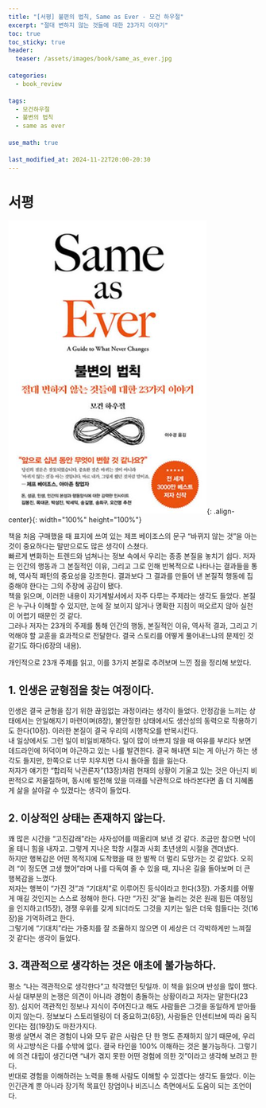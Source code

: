 ```yaml
---
title: "[서평] 불편의 법칙, Same as Ever - 모건 하우절"
excerpt: "절대 변하지 않는 것들에 대한 23가지 이야기"
toc: true
toc_sticky: true
header:
  teaser: /assets/images/book/same_as_ever.jpg

categories:
  - book_review

tags:
  - 모건하우절
  - 불변의 법칙
  - same as ever

use_math: true

last_modified_at: 2024-11-22T20:00-20:30
---
```


# 서평  

![jpg](/assets/images/book/same_as_ever.jpg){: .align-center}{: width="100%" height="100%"}  

책을 처음 구매했을 때 표지에 쓰여 있는 제프 베이조스의 문구 “바뀌지 않는 것”을 아는 것이 중요하다는 말만으로도 많은 생각이 스쳤다.  
빠르게 변화하는 트렌드와 넘쳐나는 정보 속에서 우리는 종종 본질을 놓치기 쉽다. 저자는 인간의 행동과 그 본질적인 이유, 그리고 그로 인해 반복적으로 나타나는 결과들을 통해, 역사적 패턴의 중요성을 강조한다. 결과보다 그 결과를 만들어 낸 본질적 행동에 집중해야 한다는 그의 주장에 공감이 됐다.  
책을 읽으며, 이러한 내용이 자기계발서에서 자주 다루는 주제라는 생각도 들었다. 본질은 누구나 이해할 수 있지만, 눈에 잘 보이지 않거나 명확한 지침이 떠오르지 않아 실천이 어렵기 때문인 것 같다.  
그러나 저자는 23개의 주제를 통해 인간의 행동, 본질적인 이유, 역사적 결과, 그리고 기억해야 할 교훈을 효과적으로 전달한다. 결국 스토리를 어떻게 풀어내느냐의 문제인 것 같기도 하다(6장의 내용).  
  
개인적으로 23개 주제를 읽고, 이를 3가지 본질로 추려보며 느낀 점을 정리해 보았다.  


## 1. 인생은 균형점을 찾는 여정이다.

인생은 결국 균형을 잡기 위한 끊임없는 과정이라는 생각이 들었다. 안정감을 느끼는 상태에서는 안일해지기 마련이며(8장), 불안정한 상태에서도 생산성의 동력으로 작용하기도 한다(10장). 이러한 본질이 결국 우리의 시행착오를 반복시킨다.  
내 일상에서도 그런 일이 비일비재하다. 일이 많이 바쁘지 않을 때 여유를 부리다 보면 데드라인에 허덕이며 야근하고 있는 나를 발견한다. 결국 해내면 되는 게 아닌가 하는 생각도 들지만, 한쪽으로 너무 치우치면 다시 돌아올 힘을 잃는다.  
저자가 얘기한 “합리적 낙관론자”(13장)처럼 현재의 상황이 기울고 있는 것은 아닌지 비판적으로 저울질하며, 동시에 발전해 있을 미래를 낙관적으로 바라본다면 좀 더 지혜롭게 삶을 살아갈 수 있겠다는 생각이 들었다.  

## 2. 이상적인 상태는 존재하지 않는다.

꽤 많은 시간을 “고진감래”라는 사자성어를 떠올리며 보낸 것 같다. 조금만 참으면 낙이 올 테니 힘을 내자고. 그렇게 지나온 학창 시절과 사회 초년생의 시절을 견뎌냈다.  
하지만 행복감은 어떤 목적지에 도착했을 때 한 발짝 더 멀리 도망가는 것 같았다. 오히려 “이 정도면 고생 했어”라며 나를 다독여 줄 수 있을 때, 지나온 길을 돌아보며 더 큰 행복감을 느꼈다.  
저자는 행복이 “가진 것”과 “기대치”로 이루어진 등식이라고 한다(3장). 가중치를 어떻게 매길 것인지는 스스로 정해야 한다. 다만 “가진 것”을 늘리는 것은 원래 힘든 여정임을 인지하고(15장), 경쟁 우위를 갖게 되더라도 그것을 지키는 일은 더욱 힘들다는 것(16장)을 기억하려고 한다.  
그렇기에 “기대치”라는 가중치를 잘 조율하지 않으면 이 세상은 더 각박하게만 느껴질 것 같다는 생각이 들었다.  

## 3. 객관적으로 생각하는 것은 애초에 불가능하다.

평소 “나는 객관적으로 생각한다”고 착각했던 탓일까. 이 책을 읽으며 반성을 많이 했다.  
사실 대부분의 논쟁은 의견이 아니라 경험이 충돌하는 상황이라고 저자는 말한다(23장). 심지어 객관적인 정보나 지식이 주어진다고 해도 사람들은 그것을 동일하게 받아들이지 않는다. 정보보다 스토리텔링이 더 중요하고(6장), 사람들은 인센티브에 따라 움직인다는 점(19장)도 마찬가지다.  
평생 살면서 겪은 경험이 나와 모두 같은 사람은 단 한 명도 존재하지 않기 때문에, 우리의 사고방식은 다를 수밖에 없다. 결국 타인을 100% 이해하는 것은 불가능하다. 그렇기에 의견 대립이 생긴다면 “내가 겪지 못한 어떤 경험에 의한 것”이라고 생각해 보려고 한다.  
반대로 경험을 이해하려는 노력을 통해 사람도 이해할 수 있겠다는 생각도 들었다. 이는 인긴관계 뿐 아니라  장기적 목표인 창업이나 비즈니스 측면에서도 도움이 되는 조언이다.  

  




